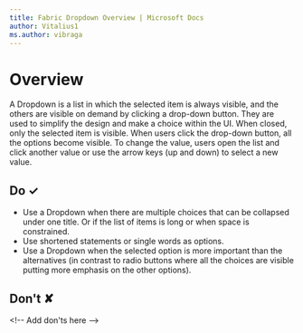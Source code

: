```yaml
---
title: Fabric Dropdown Overview | Microsoft Docs
author: Vitalius1
ms.author: vibraga
---
```


# Overview
A Dropdown is a list in which the selected item is always visible, and the others are visible on demand by clicking a drop-down button. They are used to simplify the design and make a choice within the UI. When closed, only the selected item is visible. When users click the drop-down button, all the options become visible. To change the value, users open the list and click another value or use the arrow keys (up and down) to select a new value.


## Do &#10003;
- Use a Dropdown when there are multiple choices that can be collapsed under one title. Or if the list of items is long or when space is constrained.
- Use shortened statements or single words as options.
- Use a Dropdown when the selected option is more important than the alternatives (in contrast to radio buttons where all the choices are visible putting more emphasis on the other options).


## Don't &#10008;
&lt;!-- Add don&#39;ts here --&gt;